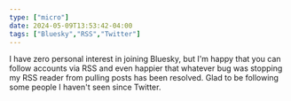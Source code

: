 ```yaml
---
type: ["micro"]
date: 2024-05-09T13:53:42-04:00
tags: ["Bluesky","RSS","Twitter"]
---
```

I have zero personal interest in joining Bluesky, but I'm happy that you can follow accounts via RSS and even happier that whatever bug was stopping my RSS reader from pulling posts has been resolved. Glad to be following some people I haven't seen since Twitter.
